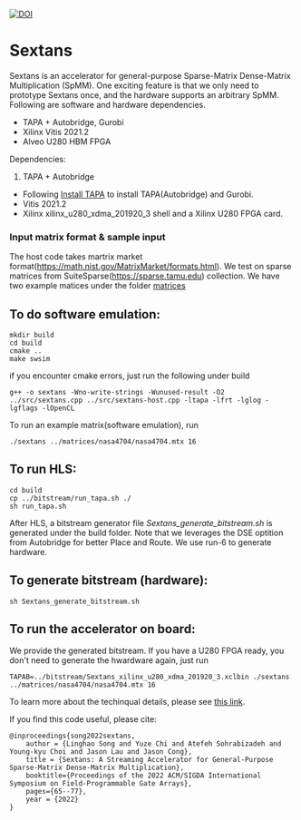 [![DOI](https://zenodo.org/badge/408609900.svg)](https://zenodo.org/badge/latestdoi/408609900)
# Sextans

Sextans is an accelerator for general-purpose Sparse-Matrix Dense-Matrix Multiplication (SpMM). One exciting feature is that we only need to prototype Sextans once, and the hardware supports an arbitrary SpMM. Following are software and hardware dependencies.

+ TAPA + Autobridge, Gurobi
+ Xilinx Vitis 2021.2
+ Alveo U280 HBM FPGA

Dependencies: 
1. TAPA + Autobridge

+ Following [Install TAPA](https://tapa.readthedocs.io/en/release/installation.html) to install TAPA(Autobridge) and Gurobi.
+ Vitis 2021.2
+ Xilinx xilinx_u280_xdma_201920_3 shell and a Xilinx U280 FPGA card.

### Input matrix format & sample input
The host code takes martrix market format(https://math.nist.gov/MatrixMarket/formats.html). We test on sparse matrices from SuiteSparse(https://sparse.tamu.edu) collection. We have two example matices under the folder [matrices](https://github.com/linghaosong/Sextans/tree/tapa/matrices)
    
## To do software emulation:

    mkdir build
    cd build
    cmake ..
    make swsim
if you encounter cmake errors, just run the following under build

    g++ -o sextans -Wno-write-strings -Wunused-result -O2 ../src/sextans.cpp ../src/sextans-host.cpp -ltapa -lfrt -lglog -lgflags -lOpenCL 
To run an example matrix(software emulation), run

    ./sextans ../matrices/nasa4704/nasa4704.mtx 16
    
## To run HLS:

    cd build
    cp ../bitstream/run_tapa.sh ./
    sh run_tapa.sh

After HLS, a bitstream generator file *Sextans_generate_bitstream.sh* is generated under the build folder. Note that we leverages the DSE optition from Autobridge for better Place and Route. We use run-6 to generate hardware.

## To generate bitstream (hardware):

    sh Sextans_generate_bitstream.sh
    
## To run the accelerator on board:
We provide the generated bitstream. If you have a U280 FPGA ready, you don't need to generate the hwardware again, just run

    TAPAB=../bitstream/Sextans_xilinx_u280_xdma_201920_3.xclbin ./sextans ../matrices/nasa4704/nasa4704.mtx 16

To learn more about the techinqual details, please see [this link](https://dl.acm.org/doi/10.1145/3490422.3502357).


If you find this code useful, please cite:

    @inproceedings{song2022sextans,
        author = {Linghao Song and Yuze Chi and Atefeh Sohrabizadeh and Young-kyu Choi and Jason Lau and Jason Cong},
        title = {Sextans: A Streaming Accelerator for General-Purpose Sparse-Matrix Dense-Matrix Multiplication},
        booktitle={Proceedings of the 2022 ACM/SIGDA International Symposium on Field-Programmable Gate Arrays},
        pages={65--77},
        year = {2022}
    }